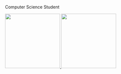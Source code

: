 Computer Science Student 

<div>
  <a href="https://github.com/JustMaduh25">
    <img height="180em" src= "https://github-readme-stats.vercel.app/api?username=JustMaduh25&show_icons=true&theme=midnight-purple&include_all_comits=true&count_private=true"/>
    <img height="180em" src= "https://github-readme-stats.vercel.app/api/top-langs/?username=JustMaduh25&layout=compact&langs_count=16&theme=midnight-purple"/>  
</div>

